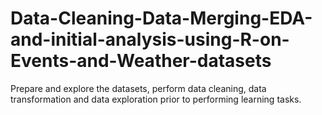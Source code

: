 # Data-Cleaning-Data-Merging-EDA-and-initial-analysis-using-R-on-Events-and-Weather-datasets
Prepare and explore the datasets, perform data cleaning, data transformation and data exploration prior to performing learning tasks.
